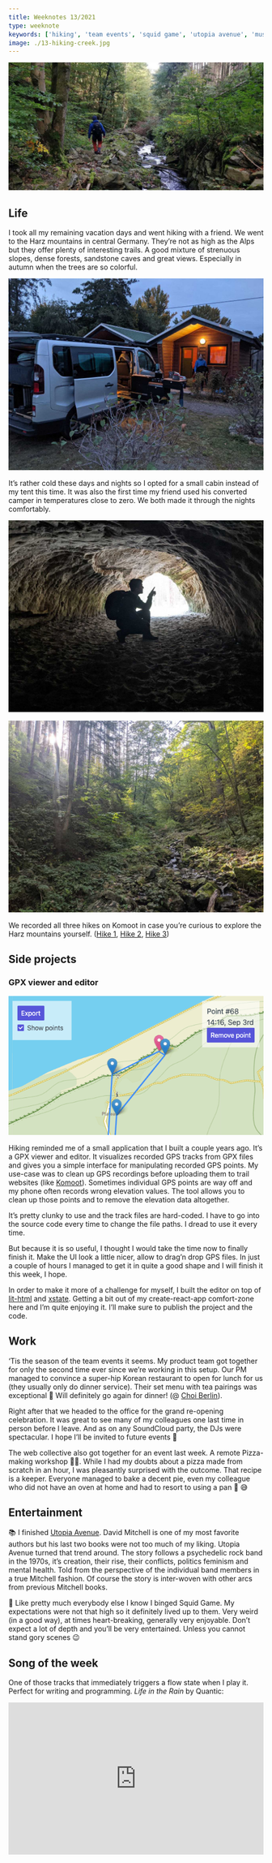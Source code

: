 ```yaml
---
title: Weeknotes 13/2021
type: weeknote
keywords: ['hiking', 'team events', 'squid game', 'utopia avenue', 'music for flow']
image: ./13-hiking-creek.jpg
---
```


![Forest in the Harz mountains](./13-hiking-creek.jpg)

## Life

I took all my remaining vacation days and went hiking with a friend. We went to the Harz mountains in central Germany. They’re not as high as the Alps but they offer plenty of interesting trails. A good mixture of strenuous slopes, dense forests, sandstone caves and great views. Especially in autumn when the trees are so colorful.

![The cabin and the camper van](./13-cabin-camper.jpg)

It’s rather cold these days and nights so I opted for a small cabin instead of my tent this time. It was also the first time my friend used his converted camper in temperatures close to zero. We both made it through the nights comfortably.

![Exploring the caves](./13-hiking-caves.jpg)

![The Harz mountains](./13-hiking.jpg)

We recorded all three hikes on Komoot in case you’re curious to explore the Harz mountains yourself. ([Hike 1](https://www.komoot.com/tour/527402427), [Hike 2](https://www.komoot.com/tour/529188835), [Hike 3](https://www.komoot.com/tour/530287315))

## Side projects

### GPX viewer and editor

![Rewrite of my GPX viewer/editor](./13-gpx-editor.png)

Hiking reminded me of a small application that I built a couple years ago. It’s a GPX viewer and editor. It visualizes recorded GPS tracks from GPX files and gives you a simple interface for manipulating recorded GPS points. My use-case was to clean up GPS recordings before uploading them to trail websites (like [Komoot](https://komoot.com)). Sometimes individual GPS points are way off and my phone often records wrong elevation values. The tool allows you to clean up those points and to remove the elevation data altogether.

It’s pretty clunky to use and the track files are hard-coded. I have to go into the source code every time to change the file paths. I dread to use it every time.

But because it is so useful, I thought I would take the time now to finally finish it. Make the UI look a little nicer, allow to drag’n drop GPS files. In just a couple of hours I managed to get it in quite a good shape and I will finish it this week, I hope.

In order to make it more of a challenge for myself, I built the editor on top of [lit-html](https://lit-html.polymer-project.org/guide) and [xstate](https://xstate.js.org/docs/). Getting a bit out of my create-react-app comfort-zone here and I’m quite enjoying it. I’ll make sure to publish the project and the code.

## Work

‘Tis the season of the team events it seems. My product team got together for only the second time ever since we’re working in this setup. Our PM managed to convince a super-hip Korean restaurant to open for lunch for us (they usually only do dinner service). Their set menu with tea pairings was exceptional 🥰 Will definitely go again for dinner! (@ [Choi Berlin](https://choiberlin.de/)).


Right after that we headed to the office for the grand re-opening celebration. It was great to see many of my colleagues one last time in person before I leave. And as on any SoundCloud party, the DJs were spectacular. I hope I’ll be invited to future events 🥳

The web collective also got together for an event last week. A remote Pizza-making workshop 🍕😍. While I had my doubts about a pizza made from scratch in an hour, I was pleasantly surprised with the outcome. That recipe is a keeper. Everyone managed to bake a decent pie, even my colleague who did not have an oven at home and had to resort to using a pan 🥘 😅

## Entertainment

📚 I finished [Utopia Avenue](https://www.goodreads.com/book/show/52597312-utopia-avenue). David Mitchell is one of my most favorite authors but his last two books were not too much of my liking. Utopia Avenue turned that trend around. The story follows a psychedelic rock band in the 1970s, it’s creation, their rise, their conflicts, politics feminism and mental health. Told from the perspective of the individual band members in a true Mitchell fashion. Of course the story is inter-woven with other arcs from previous Mitchell books.

🍿 Like pretty much everybody else I know I binged Squid Game. My expectations were not that high so it definitely lived up to them. Very weird (in a good way), at times heart-breaking, generally very enjoyable. Don’t expect a lot of depth and you’ll be very entertained. Unless you cannot stand gory scenes 😉

## Song of the week

One of those tracks that immediately triggers a flow state when I play it. Perfect for writing and programming. _Life in the Rain_ by Quantic:

<iframe width="100%" height="300" scrolling="no" frameborder="no" src="https://w.soundcloud.com/player/?url=https%3A//api.soundcloud.com/tracks/279901774&color=%23ff5500&auto_play=false&hide_related=false&show_comments=true&show_user=true&show_reposts=false&show_teaser=true&visual=true" loading="lazy"></iframe>
